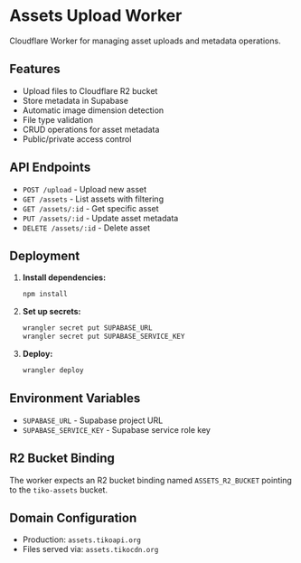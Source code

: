 # Assets Upload Worker

Cloudflare Worker for managing asset uploads and metadata operations.

## Features

- Upload files to Cloudflare R2 bucket
- Store metadata in Supabase
- Automatic image dimension detection
- File type validation
- CRUD operations for asset metadata
- Public/private access control

## API Endpoints

- `POST /upload` - Upload new asset
- `GET /assets` - List assets with filtering
- `GET /assets/:id` - Get specific asset
- `PUT /assets/:id` - Update asset metadata  
- `DELETE /assets/:id` - Delete asset

## Deployment

1. **Install dependencies:**
   ```bash
   npm install
   ```

2. **Set up secrets:**
   ```bash
   wrangler secret put SUPABASE_URL
   wrangler secret put SUPABASE_SERVICE_KEY
   ```

3. **Deploy:**
   ```bash
   wrangler deploy
   ```

## Environment Variables

- `SUPABASE_URL` - Supabase project URL
- `SUPABASE_SERVICE_KEY` - Supabase service role key

## R2 Bucket Binding

The worker expects an R2 bucket binding named `ASSETS_R2_BUCKET` pointing to the `tiko-assets` bucket.

## Domain Configuration

- Production: `assets.tikoapi.org`
- Files served via: `assets.tikocdn.org`